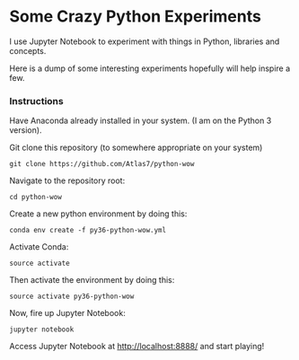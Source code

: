 # Some Crazy Python Experiments

I use Jupyter Notebook to experiment with things in Python, libraries and concepts.

Here is a dump of some interesting experiments hopefully will help inspire a few.

### Instructions

Have Anaconda already installed in your system. (I am on the Python 3 version).

Git clone this repository (to somewhere appropriate on your system)

```
git clone https://github.com/Atlas7/python-wow
```

Navigate to the repository root:

```
cd python-wow
```

Create a new python environment by doing this:

```
conda env create -f py36-python-wow.yml
```

Activate Conda:

```
source activate
```

Then activate the environment by doing this:


```
source activate py36-python-wow
```

Now, fire up Jupyter Notebook:

```
jupyter notebook
```

Access Jupyter Notebook at [http://localhost:8888/](http://localhost:8888/) and start playing!
